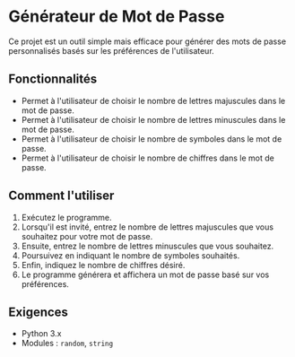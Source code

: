 # Générateur de Mot de Passe

Ce projet est un outil simple mais efficace pour générer des mots de passe personnalisés basés sur les préférences de l'utilisateur.

## Fonctionnalités

- Permet à l'utilisateur de choisir le nombre de lettres majuscules dans le mot de passe.
- Permet à l'utilisateur de choisir le nombre de lettres minuscules dans le mot de passe.
- Permet à l'utilisateur de choisir le nombre de symboles dans le mot de passe.
- Permet à l'utilisateur de choisir le nombre de chiffres dans le mot de passe.

## Comment l'utiliser

1. Exécutez le programme.
2. Lorsqu'il est invité, entrez le nombre de lettres majuscules que vous souhaitez pour votre mot de passe.
3. Ensuite, entrez le nombre de lettres minuscules que vous souhaitez.
4. Poursuivez en indiquant le nombre de symboles souhaités.
5. Enfin, indiquez le nombre de chiffres désiré.
6. Le programme générera et affichera un mot de passe basé sur vos préférences.

## Exigences

- Python 3.x
- Modules : `random`, `string`
